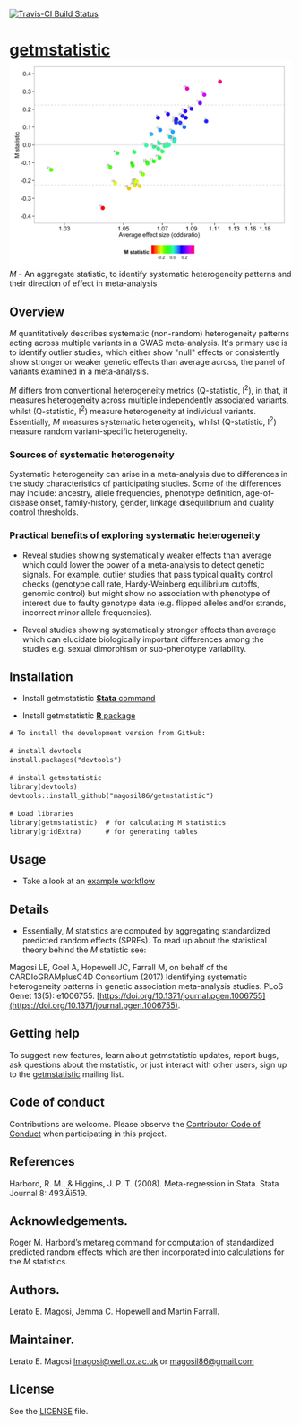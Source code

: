 [![Travis-CI Build Status](https://travis-ci.org/magosil86/getmstatistic.svg?branch=master)](https://travis-ci.org/magosil86/getmstatistic)

# [getmstatistic]() <img src="getmstatistic-striking-image.png" align="right" />

_M_ - An aggregate statistic, to identify systematic heterogeneity patterns and their direction of effect in meta-analysis 
 
## Overview
 
 _M_ quantitatively describes systematic (non-random) heterogeneity patterns acting across multiple variants in a GWAS meta-analysis. It's primary use is to identify outlier studies, which either show "null" effects or consistently show stronger or weaker genetic effects than average across, the panel of variants examined in a meta-analysis.

 _M_ differs from conventional heterogeneity metrics (Q-statistic, I<sup>2</sup>), in that, it measures heterogeneity across multiple independently associated variants, whilst (Q-statistic, I<sup>2</sup>) measure heterogeneity at individual variants. Essentially, _M_ measures systematic heterogeneity, whilst (Q-statistic, I<sup>2</sup>) measure random variant-specific heterogeneity.

### Sources of systematic heterogeneity
Systematic heterogeneity can arise in a meta-analysis due to differences in the study characteristics of participating studies. Some of the differences may include: ancestry, allele frequencies, phenotype definition, age-of-disease onset, family-history, gender, linkage disequilibrium and quality control thresholds.

### Practical benefits of exploring systematic heterogeneity

* Reveal studies showing systematically weaker effects than average which could lower the power of a meta-analysis to detect genetic signals. For example, outlier studies that pass typical quality control checks (genotype call rate, Hardy-Weinberg equilibrium cutoffs, genomic control) but might show no association with phenotype of interest due to faulty genotype data (e.g. flipped alleles and/or strands, incorrect minor allele frequencies).

* Reveal studies showing systematically stronger effects than average which can elucidate biologically important differences among the studies e.g. sexual dimorphism or sub-phenotype variability.



## Installation

* Install getmstatistic [**Stata** command](https://github.com/magosil86/getmstatistic)

* Install getmstatistic [**R** package](https://github.com/magosil86/getmstatistic)

```{r}
# To install the development version from GitHub:

# install devtools
install.packages("devtools")

# install getmstatistic
library(devtools)
devtools::install_github("magosil86/getmstatistic")

# Load libraries
library(getmstatistic)  # for calculating M statistics
library(gridExtra)      # for generating tables

```


## Usage

*  Take a look at an [example workflow](https://github.com/magosil86/getmstatistic/blob/master/vignettes/getmstatistic-tutorial.md)

## Details

* Essentially, _M_ statistics are computed by aggregating standardized predicted random effects (SPREs). To read up about the statistical theory behind the _M_ statistic see:

Magosi LE, Goel A, Hopewell JC, Farrall M, on behalf of the CARDIoGRAMplusC4D Consortium (2017) Identifying systematic heterogeneity patterns in genetic association meta-analysis studies. PLoS Genet 13(5): e1006755. [https://doi.org/10.1371/journal.pgen.1006755](https://doi.org/10.1371/journal.pgen.1006755).


## Getting help

To suggest new features, learn about getmstatistic updates, report bugs, ask questions about the mstatistic, or just interact with other users, sign up to the [getmstatistic](https://groups.google.com/forum/#!forum/getmstatistic) mailing list.


## Code of conduct
Contributions are welcome. Please observe the [Contributor Code of Conduct](https://github.com/magosil86/getmstatistic/blob/master/CONDUCT.md) when participating in this project.

## References
Harbord, R. M., & Higgins, J. P. T. (2008). Meta-regression in Stata. Stata Journal 8: 493‚Äì519.


## Acknowledgements.
Roger M. Harbord’s metareg command for computation of standardized predicted random effects which are then incorporated into calculations for the _M_ statistics.


## Authors.
Lerato E. Magosi, Jemma C. Hopewell and Martin Farrall.

## Maintainer.
Lerato E. Magosi lmagosi@well.ox.ac.uk or magosil86@gmail.com

## License

See the [LICENSE](https://github.com/magosil86/getmstatistic/blob/master/LICENSE) file.

